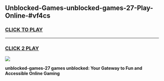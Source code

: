 
## Unblocked-Games-unblocked-games-27-Play-Online-#vf4cs
<h3>
<a href="https://premium.freeplayer.one?title=unblocked-games-27&ref=27F">CLICK TO PLAY</a></h3>
<hr>

<h3>
<a href="https://premium.freeplayer.one?title=unblocked-games-27&ref=27F">CLICK 2 PLAY</a>
  
</h3>

<a href="https://premium.freeplayer.one?title=unblocked-games-27&ref=27F"><img src="https://clearcache.store/games.png"></a>


**unblocked-games-27 games unblocked: Your Gateway to Fun and Accessible Online Gaming**
